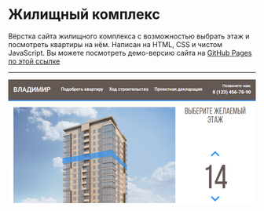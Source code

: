 # <a name='nav'>Жилищный комплекс</a>

Вёрстка сайта жилищного комплекса с возможностью выбрать этаж и посмотреть квартиры на нём. Написан на HTML, CSS и чистом JavaScript. Вы можете посмотреть демо-версию сайта на [GitHub Pages по этой ссылке](https://github.com/voverg/layout-projects/tree/main/zhk 'Посмотреть демо-версию')

---

![image](../main/img/zhk.png)

